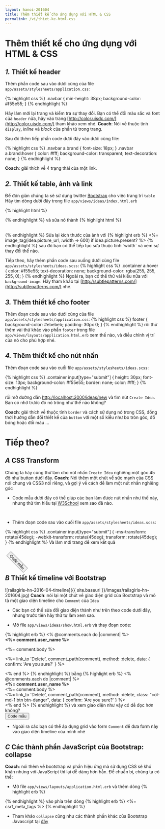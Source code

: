 ```yaml
---
layout: hanoi-201604
title: Thêm thiết kế cho ứng dụng với HTML & CSS
permalink: /vi/thiet-ke-html-css
---
```

# Thêm thiết kế cho ứng dụng với HTML & CSS

## *1.*  Thiết kế header

Thêm phần code sau vào dưới cùng của file `app/assets/stylesheets/application.css`:

{% highlight css %}
.navbar {
  min-height: 38px;
  background-color: #f55e55;
}
{% endhighlight %}

Hãy làm mới lại trang và kiểm tra sự thay đổi. Bạn có thể đổi màu sắc và font của `header` nữa, hãy vào trang [http://color.uisdc.com/](http://color.uisdc.com/) tham khảo xem nhé.
**Coach**: Nói về thuộc tính `display`, _inline_ và _block_ của phần tử trong trang.

Sau đó thêm tiếp phần code dưới đây vào dưới cùng file:

{% highlight css %}
.navbar a.brand { font-size: 18px; }
.navbar a.brand:hover {
  color: #fff;
  background-color: transparent;
  text-decoration: none;
}
{% endhighlight %}

**Coach**: giải thích về 4 trạng thái của một link.

## *2.*  Thiết kế table, ảnh và link
 Để đơn giản chúng ta sẽ sử dụng  twitter [Bootstrap](http://getbootstrap.com/) cho việc trang trí `table`
Hãy tìm dòng dưới đây trong file `app/views/ideas/index.html.erb`

{% highlight html %}
<table>
{% endhighlight %}
và sửa nó thành
{% highlight html %}
<table class="table">
{% endhighlight %}
Sửa lại kích thước của ảnh với
{% highlight erb %}
<%= image_tag(idea.picture_url, :width => 600) if idea.picture.present? %>
{% endhighlight %}
sau đó bạn có thể tiếp tục sửa thuộc tính `width` và xem sự thay đổi thế nào.

Tiếp theo, hãy thêm phần code sau xuống dưới cùng file `app/assets/stylesheets/ideas.scss`:
{% highlight css %}
.container a:hover {
  color: #f55e55;
  text-decoration: none;
  background-color: rgba(255, 255, 255, 0);
}
{% endhighlight %}
Ngoài ra, bạn có thể thử vài kiểu nữa với `background-image`. Hãy tham khảo tại [http://subtlepatterns.com/](http://subtlepatterns.com/) nhé.

## *3.*  Thêm thiết kế cho footer
Thêm đoạn code sau vào dưới cùng của file `app/assets/stylesheets/application.css`:
{% highlight css %}
footer {
  background-color: #ebebeb;
  padding: 30px 0;
}
{% endhighlight %}
rôi thử thêm vài thứ khác vào phần `footer` trong file `app/views/layouts/application.html.erb` xem thế nào, và điều chỉnh vị trí của nó cho phù hợp nhé.

## *4.*  Thêm thiết kế cho nút nhấn
Thêm đoạn code sau vào cuối file `app/assets/stylesheets/ideas.scss`:

{% highlight css %}
.container input[type="submit"] {
  height: 30px;
  font-size: 13px;
  background-color: #f55e55;
  border: none;
  color: #fff;
}
{% endhighlight %}

rồi mở đường dẫn [http://localhost:3000/ideas/new](http://localhost:3000/ideas/new) và tìm nút `Create Idea`. Bạn có nhớ trước đó nó trông như thế nào không?

**Coach**: giải thích về thuộc tính `border` và cách sử dụng nó trong CSS, đồng thời hướng dẫn đổi thiết kế của `button` với một số kiểu như bo tròn góc, đổ bóng hoặc đổi màu ...

# Tiếp theo?

## *A* CSS Transform

Chúng ta hãy cùng thử làm cho nút nhấn `Create Idea` nghiêng một góc 45 độ như button dưới đây.
**Coach**: Nói thêm một chút về sức mạnh của CSS nói chung và CSS3 nói riêng, và gợi ý về cách để làm một nút nhấn nghiêng góc

- Code mẫu dưới đây có thể giúp các bạn làm được nút nhấn như thế này, nhưng thử tìm hiểu tại [W3School](http://www.w3schools.com/cssref/css3_pr_transform.asp) xem sao đã nào.

<p>&nbsp;</p>
<div class="collapse" id="css-transform-example">
  <ul><li>Thêm đoạn code sau vào cuối file <code>app/assets/stylesheets/ideas.scss</code>:</li></ul>
  {% highlight css %}
  .container input[type="submit"] {
    -ms-transform: rotate(45deg);
    -webkit-transform: rotate(45deg);
    transform: rotate(45deg);
  }
  {% endhighlight %}
  Và làm mới trang để xem kết quả
  <p>&nbsp;</p>
</div>
<button class="btn btn-info" style="-ms-transform: rotate(45deg); -webkit-transform: rotate(45deg); transform: rotate(45deg);" type="button" data-toggle="collapse" data-target="#css-transform-example" aria-expanded="false" aria-controls="css-transform-example">
  Code mẫu
</button>

## *B* Thiết kế timeline với Bootstrap

![railsgirls-hn-2016-04-timeline]({{ site.baseurl }}/images/railsgirls-hn-201604.jpg)
**Coach**: nói lại một chút về giao diện grid của Bootstrap và mô tả một giao diện timeline cho `Comment` của `Idea`

- Các bạn có thể sửa đổi giao diện thành như trên theo code dưới đây, nhưng trước tiên hãy thử tự làm xem sao.

<div class="collapse" id="timeline-example">
  <ul><li>Mở file <code>app/views/ideas/show.html.erb</code> và thay đoạn code:</li></ul>
  {% highlight erb %}
  <% @comments.each do |comment| %>
    <div>
      <strong><%= comment.user_name %></strong>
      <br />
      <p><%= comment.body %></p>
      <p><%= link_to 'Delete', comment_path(comment), method: :delete, data: { confirm: 'Are you sure?' } %></p>
    </div>
  <% end %>
  {% endhighlight %}
  bằng
  {% highlight erb %}
  <% @comments.each do |comment| %>
    <div class="row">
      <div class="col-md-3">
        <strong><%= comment.user_name %></strong>
      </div>
      <div class="col-md-8"><%= comment.body %></div>
      <%= link_to 'Delete', comment_path(comment), method: :delete, class: "col-md-1 btn btn-danger", data: { confirm: 'Are you sure?' } %>
    </div>
  <% end %>
  {% endhighlight %}
  và xem giao diện như vậy có dễ đọc hơn không?
</div>
<button class="btn btn-info" type="button" data-toggle="collapse" data-target="#timeline-example" aria-expanded="false" aria-controls="timeline-example">
  Code mẫu
</button>

- Ngoài ra các bạn có thể áp dụng grid vào form `Comment` để đưa form này vào giao diện timeline của mình nhé

## *C* Các thành phần JavaScript của Bootstrap: collapse

**Coach**: nói thêm về bootstrap và phần hiệu ứng mà sử dụng CSS sẽ khó khăn nhưng với JavaScript thì lại dễ dàng hơn hẳn.
Để chuẩn bị, chúng ta có thể:

- Mở file `app/views/layouts/application.html.erb` và thêm dòng
{% highlight erb %}
<script src="//maxcdn.bootstrapcdn.com/bootstrap/3.3.6/js/bootstrap.min.js" integrity="sha384-0mSbJDEHialfmuBBQP6A4Qrprq5OVfW37PRR3j5ELqxss1yVqOtnepnHVP9aJ7xS" crossorigin="anonymous"></script>
{% endhighlight %}
vào phía trên dòng
{% highlight erb %}
<%= csrf_meta_tags %>
{% endhighlight %}
- Tham khảo `collapse` cũng như các thành phần khác của Bootstrap Javascript tại [đây](http://getbootstrap.com/javascript/#collapse)
